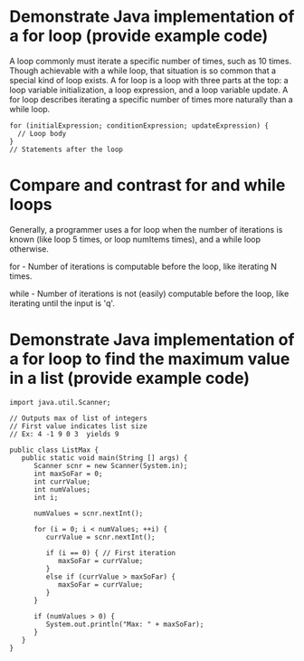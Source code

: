 # Demonstrate Java implementation of a for loop (provide example code)
A loop commonly must iterate a specific number of times, such as 10 times.
Though achievable with a while loop, that situation is so common that a special kind of loop exists.
A for loop is a loop with three parts at the top: a loop variable initialization, a loop expression, and a loop variable update.
A for loop describes iterating a specific number of times more naturally than a while loop.
```
for (initialExpression; conditionExpression; updateExpression) {
  // Loop body
}
// Statements after the loop
```
# Compare and contrast for and while loops
Generally, a programmer uses a for loop when the number of iterations is known (like loop 5 times, or loop numItems times), and a while loop otherwise.

for -	Number of iterations is computable before the loop, like iterating N times.

while -	Number of iterations is not (easily) computable before the loop, like iterating until the input is 'q'.


# Demonstrate Java implementation of a for loop to find the maximum value in a list (provide example code)
```
import java.util.Scanner;

// Outputs max of list of integers
// First value indicates list size
// Ex: 4 -1 9 0 3  yields 9

public class ListMax {
   public static void main(String [] args) {
      Scanner scnr = new Scanner(System.in);
      int maxSoFar = 0;
      int currValue;
      int numValues;
      int i;

      numValues = scnr.nextInt();

      for (i = 0; i < numValues; ++i) {
         currValue = scnr.nextInt();

         if (i == 0) { // First iteration
            maxSoFar = currValue;
         }
         else if (currValue > maxSoFar) {
            maxSoFar = currValue;
         }
      }

      if (numValues > 0) {
         System.out.println("Max: " + maxSoFar);
      }
   }
}
```
